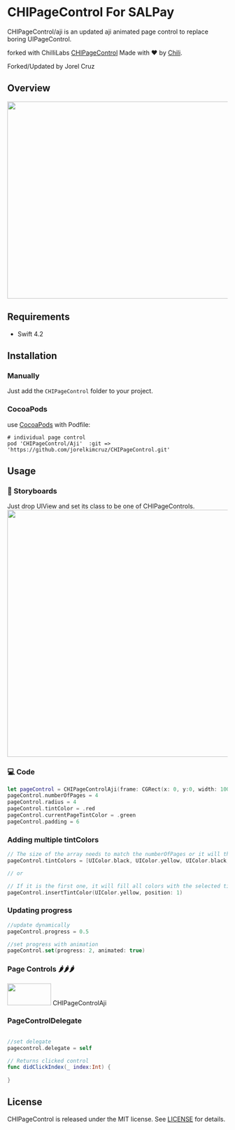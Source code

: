 # CHIPageControl For SALPay

CHIPageControl/aji is an updated aji animated page control to replace boring UIPageControl.

forked with ChilliLabs [CHIPageControl](https://github.com/ChiliLabs/CHIPageControl.git)
Made with ❤️ by [Chili](http://chi.lv).

Forked/Updated by Jorel Cruz

## Overview

<img src="Images/demo.gif" width="600" height="450">

## Requirements
* Swift 4.2

## Installation

### Manually

Just add the `CHIPageControl` folder to your project.

### CocoaPods

use [CocoaPods](https://cocoapods.org) with Podfile:
```
# individual page control
pod 'CHIPageControl/Aji'  :git => 'https://github.com/jorelkimcruz/CHIPageControl.git'
```

## Usage
### 🎨 Storyboards
Just drop UIView and set its class to be one of CHIPageControls.
<img src="Images/ibdesignable.gif" width="800" height="564">
### 💻 Code
``` swift
let pageControl = CHIPageControlAji(frame: CGRect(x: 0, y:0, width: 100, height: 20))
pageControl.numberOfPages = 4
pageControl.radius = 4
pageControl.tintColor = .red
pageControl.currentPageTintColor = .green
pageControl.padding = 6
```

### Adding multiple tintColors
``` swift
// The size of the array needs to match the numberOfPages or it will throw an fatal error
pageControl.tintColors = [UIColor.black, UIColor.yellow, UIColor.black, UIColor.black]

// or

// If it is the first one, it will fill all colors with the selected tintColor and then replace the colors with the desired one
pageControl.insertTintColor(UIColor.yellow, position: 1)
```

### Updating progress
``` swift
//update dynamically
pageControl.progress = 0.5

//set progress with animation
pageControl.set(progress: 2, animated: true)
```
### Page Controls 🌶️🌶️🌶️

<img src="Images/Aji.gif" width="100" height="50"> CHIPageControlAji

### PageControlDelegate
``` swift 

//set delegate
pagecontrol.delegate = self

// Returns clicked control
func didClickIndex(_ index:Int) {
    
}
```

## License
CHIPageControl is released under the MIT license. See [LICENSE](./LICENSE) for details.
